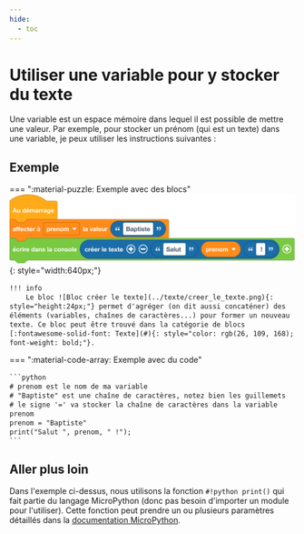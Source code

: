 ```yaml
---
hide:
  - toc
---
```


# Utiliser une variable pour y stocker du texte
Une variable est un espace mémoire dans lequel il est possible de mettre une valeur. Par exemple, pour stocker un prénom (qui est un texte) dans une variable, je peux utiliser les instructions suivantes :


## Exemple

=== ":material-puzzle: Exemple avec des blocs"
    ![Blocs variable texte](variable_texte.png){: style="width:640px;"}
    
    !!! info
        Le bloc ![Bloc créer le texte](../texte/creer_le_texte.png){: style="height:24px;"} permet d'agréger (on dit aussi concaténer) des éléments (variables, chaînes de caractères...) pour former un nouveau texte. Ce bloc peut être trouvé dans la catégorie de blocs [:fontawesome-solid-font: Texte](#){: style="color: rgb(26, 109, 168); font-weight: bold;"}.

=== ":material-code-array: Exemple avec du code"

    ```python
    # prenom est le nom de ma variable
    # "Baptiste" est une chaîne de caractères, notez bien les guillemets
    # le signe '=' va stocker la chaîne de caractères dans la variable prenom 
    prenom = "Baptiste"
    print("Salut ", prenom, " !");
    ```

## Aller plus loin
Dans l'exemple ci-dessus, nous utilisons la fonction `#!python print()` qui fait partie du langage MicroPython (donc pas besoin d'importer un module pour l'utiliser). Cette fonction peut prendre un ou plusieurs paramètres détaillés dans la [documentation MicroPython](https://www.micropython.fr/reference/03.builtin/print/).